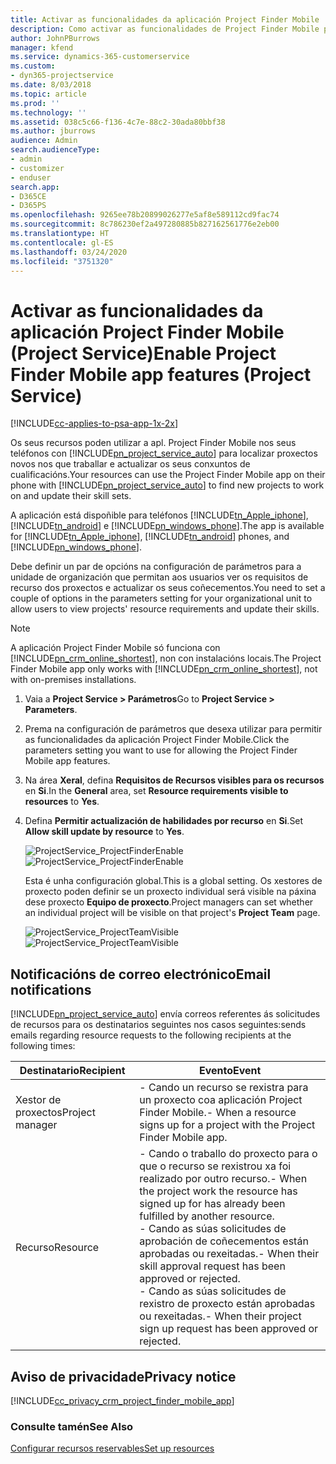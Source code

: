 ```yaml
---
title: Activar as funcionalidades da aplicación Project Finder Mobile
description: Como activar as funcionalidades de Project Finder Mobile para Project Service
author: JohnPBurrows
manager: kfend
ms.service: dynamics-365-customerservice
ms.custom:
- dyn365-projectservice
ms.date: 8/03/2018
ms.topic: article
ms.prod: ''
ms.technology: ''
ms.assetid: 038c5c66-f136-4c7e-88c2-30ada80bbf38
ms.author: jburrows
audience: Admin
search.audienceType:
- admin
- customizer
- enduser
search.app:
- D365CE
- D365PS
ms.openlocfilehash: 9265ee78b20899026277e5af8e589112cd9fac74
ms.sourcegitcommit: 8c786230ef2a497280885b827162561776e2eb00
ms.translationtype: HT
ms.contentlocale: gl-ES
ms.lasthandoff: 03/24/2020
ms.locfileid: "3751320"
---
```

# <a name="enable-project-finder-mobile-app-features-project-service"></a><span data-ttu-id="b696e-103">Activar as funcionalidades da aplicación Project Finder Mobile (Project Service)</span><span class="sxs-lookup"><span data-stu-id="b696e-103">Enable Project Finder Mobile app features (Project Service)</span></span>

[!INCLUDE[cc-applies-to-psa-app-1x-2x](../includes/cc-applies-to-psa-app-1x-2x.md)]

<span data-ttu-id="b696e-104">Os seus recursos poden utilizar a apl. Project Finder Mobile nos seus teléfonos con [!INCLUDE[pn_project_service_auto](../includes/pn-project-service-auto.md)] para localizar proxectos novos nos que traballar e actualizar os seus conxuntos de cualificacións.</span><span class="sxs-lookup"><span data-stu-id="b696e-104">Your resources can use the Project Finder Mobile app on their phone with [!INCLUDE[pn_project_service_auto](../includes/pn-project-service-auto.md)] to find new projects to work on and update their skill sets.</span></span>  
  
 <span data-ttu-id="b696e-105">A aplicación está dispoñible para teléfonos [!INCLUDE[tn_Apple_iphone](../includes/tn-apple-iphone.md)], [!INCLUDE[tn_android](../includes/tn-android.md)] e [!INCLUDE[pn_windows_phone](../includes/pn-windows-phone.md)].</span><span class="sxs-lookup"><span data-stu-id="b696e-105">The app is available for [!INCLUDE[tn_Apple_iphone](../includes/tn-apple-iphone.md)], [!INCLUDE[tn_android](../includes/tn-android.md)] phones, and [!INCLUDE[pn_windows_phone](../includes/pn-windows-phone.md)].</span></span>  
  
 <span data-ttu-id="b696e-106">Debe definir un par de opcións na configuración de parámetros para a unidade de organización que permitan aos usuarios ver os requisitos de recurso dos proxectos e actualizar os seus coñecementos.</span><span class="sxs-lookup"><span data-stu-id="b696e-106">You need to set a couple of options in the parameters setting for your organizational unit to allow users to view projects' resource requirements and update their skills.</span></span>  
  
> [!NOTE]
>  <span data-ttu-id="b696e-107">A aplicación Project Finder Mobile só funciona con [!INCLUDE[pn_crm_online_shortest](../includes/pn-crm-online-shortest.md)], non con instalacións locais.</span><span class="sxs-lookup"><span data-stu-id="b696e-107">The Project Finder Mobile app only works with [!INCLUDE[pn_crm_online_shortest](../includes/pn-crm-online-shortest.md)], not with on-premises installations.</span></span>  
  
1. <span data-ttu-id="b696e-108">Vaia a **Project Service > Parámetros**</span><span class="sxs-lookup"><span data-stu-id="b696e-108">Go to **Project Service > Parameters**.</span></span>  
  
2. <span data-ttu-id="b696e-109">Prema na configuración de parámetros que desexa utilizar para permitir as funcionalidades da aplicación Project Finder Mobile.</span><span class="sxs-lookup"><span data-stu-id="b696e-109">Click the parameters setting you want to use for allowing the Project Finder Mobile app features.</span></span>  
  
3. <span data-ttu-id="b696e-110">Na área **Xeral**, defina **Requisitos de Recursos visibles para os recursos** en **Si**.</span><span class="sxs-lookup"><span data-stu-id="b696e-110">In the **General** area, set **Resource requirements visible to resources** to **Yes**.</span></span>  
  
4. <span data-ttu-id="b696e-111">Defina **Permitir actualización de habilidades por recurso** en **Si**.</span><span class="sxs-lookup"><span data-stu-id="b696e-111">Set **Allow skill update by resource** to **Yes**.</span></span>  
  
   <span data-ttu-id="b696e-112">![ProjectService_ProjectFinderEnable](../project-service/media/project-service-project-finder-enable.png "ProjectService_ProjectFinderEnable")</span><span class="sxs-lookup"><span data-stu-id="b696e-112">![ProjectService_ProjectFinderEnable](../project-service/media/project-service-project-finder-enable.png "ProjectService_ProjectFinderEnable")</span></span>  
  
   <span data-ttu-id="b696e-113">Esta é unha configuración global.</span><span class="sxs-lookup"><span data-stu-id="b696e-113">This is a global setting.</span></span> <span data-ttu-id="b696e-114">Os xestores de proxecto poden definir se un proxecto individual será visible na páxina dese proxecto **Equipo de proxecto**.</span><span class="sxs-lookup"><span data-stu-id="b696e-114">Project managers can set whether an individual project will be visible on that project's **Project Team** page.</span></span>  
  
   <span data-ttu-id="b696e-115">![ProjectService_ProjectTeamVisible](../project-service/media/project-service-project-team-visible.png "ProjectService_ProjectTeamVisible")</span><span class="sxs-lookup"><span data-stu-id="b696e-115">![ProjectService_ProjectTeamVisible](../project-service/media/project-service-project-team-visible.png "ProjectService_ProjectTeamVisible")</span></span>  
  
## <a name="email-notifications"></a><span data-ttu-id="b696e-116">Notificacións de correo electrónico</span><span class="sxs-lookup"><span data-stu-id="b696e-116">Email notifications</span></span>  
 [!INCLUDE[pn_project_service_auto](../includes/pn-project-service-auto.md)] <span data-ttu-id="b696e-117">envía correos referentes ás solicitudes de recursos para os destinatarios seguintes nos casos seguintes:</span><span class="sxs-lookup"><span data-stu-id="b696e-117">sends emails regarding resource requests to the following recipients at the following times:</span></span>  
  
|<span data-ttu-id="b696e-118">Destinatario</span><span class="sxs-lookup"><span data-stu-id="b696e-118">Recipient</span></span>|<span data-ttu-id="b696e-119">Evento</span><span class="sxs-lookup"><span data-stu-id="b696e-119">Event</span></span>|  
|---------------|-----------|  
|<span data-ttu-id="b696e-120">Xestor de proxectos</span><span class="sxs-lookup"><span data-stu-id="b696e-120">Project manager</span></span>|<span data-ttu-id="b696e-121">-   Cando un recurso se rexistra para un proxecto coa aplicación Project Finder Mobile.</span><span class="sxs-lookup"><span data-stu-id="b696e-121">-   When a resource signs up for a project with the Project Finder Mobile app.</span></span>|  
|<span data-ttu-id="b696e-122">Recurso</span><span class="sxs-lookup"><span data-stu-id="b696e-122">Resource</span></span>|<span data-ttu-id="b696e-123">-  Cando o traballo do proxecto para o que o recurso se rexistrou xa foi realizado por outro recurso.</span><span class="sxs-lookup"><span data-stu-id="b696e-123">-   When the project work the resource has signed up for has already been fulfilled by another resource.</span></span><br /><span data-ttu-id="b696e-124">-  Cando as súas solicitudes de aprobación de coñecementos están aprobadas ou rexeitadas.</span><span class="sxs-lookup"><span data-stu-id="b696e-124">-   When their skill approval request has been approved or rejected.</span></span><br /><span data-ttu-id="b696e-125">-  Cando as súas solicitudes de rexistro de proxecto están aprobadas ou rexeitadas.</span><span class="sxs-lookup"><span data-stu-id="b696e-125">-   When their project sign up request has been approved or rejected.</span></span>|  
  
## <a name="privacy-notice"></a><span data-ttu-id="b696e-126">Aviso de privacidade</span><span class="sxs-lookup"><span data-stu-id="b696e-126">Privacy notice</span></span>  
 [!INCLUDE[cc_privacy_crm_project_finder_mobile_app](../includes/cc-privacy-crm-project-finder-mobile-app.md)]  
  
### <a name="see-also"></a><span data-ttu-id="b696e-127">Consulte tamén</span><span class="sxs-lookup"><span data-stu-id="b696e-127">See Also</span></span>  
 [<span data-ttu-id="b696e-128">Configurar recursos reservables</span><span class="sxs-lookup"><span data-stu-id="b696e-128">Set up resources</span></span>](../project-service/set-up-resources.md)
